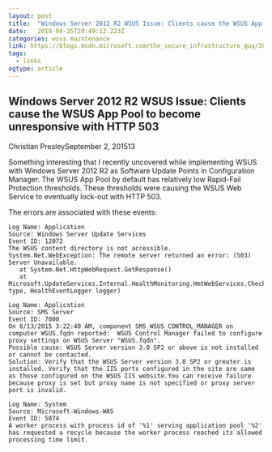 ```yaml
---
layout: post 
title:  "Windows Server 2012 R2 WSUS Issue: Clients cause the WSUS App Pool to become unresponsive with HTTP 503 – The Secure Infrastructure Guy" 
date:   2018-04-25T20:49:12.223Z 
categories: wsus maintenance
link: https://blogs.msdn.microsoft.com/the_secure_infrastructure_guy/2015/09/02/windows-server-2012-r2-wsus-issue-clients-cause-the-wsus-app-pool-to-become-unresponsive-with-http-503/ 
tags:
  - links
ogtype: article 
---
```


## Windows Server 2012 R2 WSUS Issue: Clients cause the WSUS App Pool to become unresponsive with HTTP 503

Christian PresleySeptember 2, 201513 

Something interesting that I recently uncovered while implementing WSUS with Windows Server 2012 R2 as Software Update Points in Configuration Manager. The WSUS App Pool by default has relatively low Rapid-Fail Protection thresholds. These thresholds were causing the WSUS Web Service to eventually lock-out with HTTP 503.

The errors are associated with these events:

````
Log Name: Application
Source: Windows Server Update Services
Event ID: 12072
The WSUS content directory is not accessible.
System.Net.WebException: The remote server returned an error: (503) Server Unavailable.
   at System.Net.HttpWebRequest.GetResponse()
   at Microsoft.UpdateServices.Internal.HealthMonitoring.HmtWebServices.CheckContentDirWebAccess(EventLoggingType type, HealthEventLogger logger)
 
Log Name: Application
Source: SMS Server
Event ID: 7000
On 8/13/2015 3:22:40 AM, component SMS_WSUS_CONTROL_MANAGER on computer WSUS.fqdn reported:  WSUS Control Manager failed to configure proxy settings on WSUS Server "WSUS.fqdn".
Possible cause: WSUS Server version 3.0 SP2 or above is not installed or cannot be contacted.
Solution: Verify that the WSUS Server version 3.0 SP2 or greater is installed. Verify that the IIS ports configured in the site are same as those configured on the WSUS IIS website.You can receive failure because proxy is set but proxy name is not specified or proxy server port is invalid.
 
Log Name: System
Source: Microsoft-Windows-WAS
Event ID: 5074
A worker process with process id of '%1' serving application pool '%2' has requested a recycle because the worker process reached its allowed processing time limit.
````